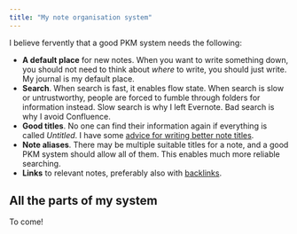 ```yaml
---
title: "My note organisation system"
---
```


I believe fervently that a good PKM system needs the following:

- **A default place** for new notes. When you want to write something down, you should not need to think about *where* to write, you should just write. My journal is my default place. 
- **Search**. When search is fast, it enables flow state. When search is slow or untrustworthy, people are forced to fumble through folders for information instead. Slow search is why I left Evernote. Bad search is why I avoid Confluence.
- **Good titles**. No one can find their information again if everything is called *Untitled*. I have some [advice for writing better note titles](notes/Advice%20for%20writing%20better%20note%20titles).
- **Note aliases**. There may be multiple suitable titles for a note, and a good PKM system should allow all of them. This enables much more reliable searching.
- **Links** to relevant notes, preferably also with [backlinks](notes/backlink).

## All the parts of my system

To come!